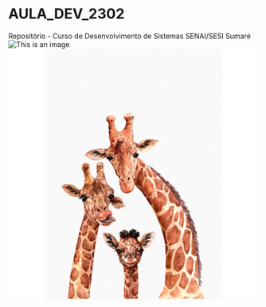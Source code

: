 # AULA_DEV_2302

Repositório - Curso de Desenvolvimento de Sistemas SENAI/SESI Sumaré
![This is an image](https://lh5.googleusercontent.com/Lkv9PFuhAtAb881Sttkvgz1OrtQNBQn_MCyp1Flq3RApCR4-fwl_EhSlYDhRCLfDP0m_xl36Qx7sClF52qaizePFekJTDJvfM7uGvaHTBBf9Ne2L6DqylwICUevLs4GnfwUEfx8U)
![This is an image](quadro-decorativo-familia-de-girafas-arte.jpg)
